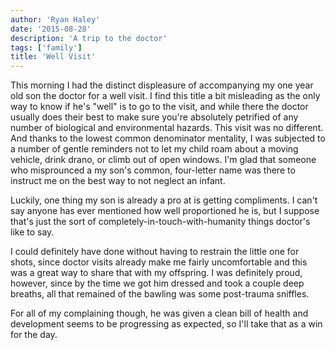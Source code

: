 ```yaml
---
author: 'Ryan Haley'
date: '2015-08-28'
description: 'A trip to the doctor'
tags: ['family']
title: 'Well Visit'
---
```


This morning I had the distinct displeasure of accompanying my one year old son the doctor for a well visit. I find this title a bit misleading as the only way to know if he's "well" is to go to the visit, and while there the doctor usually does their best to make sure you're absolutely petrified of any number of biological and environmental hazards. This visit was no different. And thanks to the lowest common denominator mentality, I was subjected to a number of gentle reminders not to let my child roam about a moving vehicle, drink drano, or climb out of open windows. I'm glad that someone who misprounced a my son's common, four-letter name was there to instruct me on the best way to not neglect an infant.

Luckily, one thing my son is already a pro at is getting compliments. I can't say anyone has ever mentioned how well proportioned he is, but I suppose that's just the sort of completely-in-touch-with-humanity things doctor's like to say.

I could definitely have done without having to restrain the little one for shots, since doctor visits already make me fairly uncomfortable and this was a great way to share that with my offspring. I was definitely proud, however, since by the time we got him dressed and took a couple deep breaths, all that remained of the bawling was some post-trauma sniffles.

For all of my complaining though, he was given a clean bill of health and development seems to be progressing as expected, so I'll take that as a win for the day.
